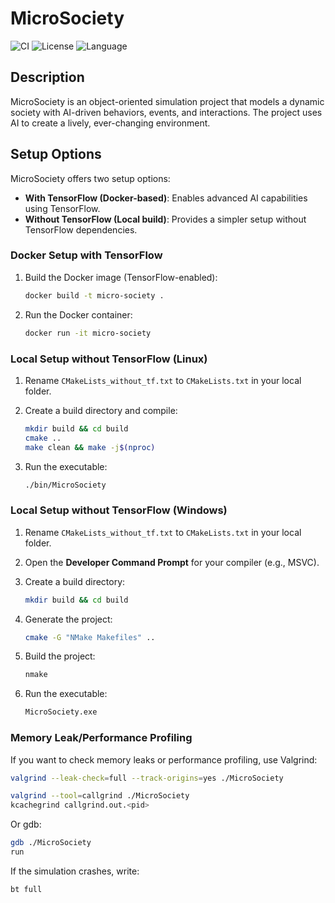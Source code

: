 # MicroSociety

![CI](https://github.com/Klus3kk/microsociety/actions/workflows/ci.yml/badge.svg)
![License](https://img.shields.io/badge/License-MIT-blue)
![Language](https://img.shields.io/badge/C++-blue)

## Description

MicroSociety is an object-oriented simulation project that models a dynamic society with AI-driven behaviors, events, and interactions. The project uses AI to create a lively, ever-changing environment.

## Setup Options

MicroSociety offers two setup options:

- **With TensorFlow (Docker-based)**: Enables advanced AI capabilities using TensorFlow.
- **Without TensorFlow (Local build)**: Provides a simpler setup without TensorFlow dependencies.

### Docker Setup with TensorFlow

1. Build the Docker image (TensorFlow-enabled):

   ```bash
   docker build -t micro-society .
   ```

2. Run the Docker container:

   ```bash
   docker run -it micro-society
   ```

### Local Setup without TensorFlow (Linux)

1. Rename `CMakeLists_without_tf.txt` to `CMakeLists.txt` in your local folder.

2. Create a build directory and compile:

   ```bash
   mkdir build && cd build
   cmake ..
   make clean && make -j$(nproc)
   ```

3. Run the executable:

   ```bash
   ./bin/MicroSociety
   ```

### Local Setup without TensorFlow (Windows)

1. Rename `CMakeLists_without_tf.txt` to `CMakeLists.txt` in your local folder.

2. Open the **Developer Command Prompt** for your compiler (e.g., MSVC).

3. Create a build directory:

   ```bash
   mkdir build && cd build
   ```

4. Generate the project:

   ```bash
   cmake -G "NMake Makefiles" ..
   ```

5. Build the project:

   ```bash
   nmake
   ```

6. Run the executable:

   ```bash
   MicroSociety.exe
   ```

### Memory Leak/Performance Profiling

If you want to check memory leaks or performance profiling, use Valgrind:

```bash
valgrind --leak-check=full --track-origins=yes ./MicroSociety
```

```bash
valgrind --tool=callgrind ./MicroSociety
kcachegrind callgrind.out.<pid>
```

Or gdb:

```bash
gdb ./MicroSociety
run
```

If the simulation crashes, write:

```bash
bt full 
```


